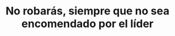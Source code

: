 ---
title: '7. No robarás, siempre que no sea encomendado por el líder'
description: 'En casos donde el líder considere que el robo es necesario para el beneficio del régimen o para consolidar su poder, dicha acción se legitima y se convierte en un mandato.'
image: 'assets/mandamientos/Capitalismo.png'
weight: 7
---